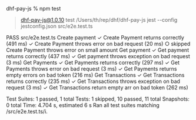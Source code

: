 dhf-pay-js % npm test

> dhf-pay-js@1.0.10 test /Users/th/rep/dhf/dhf-pay-js
> jest --config jestconfig.json  src/e2e.test.ts

 PASS  src/e2e.test.ts
  Create payment
    ✓ Create Payment returns correctly (491 ms)
    ✓ Create Payment throws error on bad request (20 ms)
    ○ skipped Create Payment throws error on small amount
  Get payment
    ✓ Get payment returns correctly (437 ms)
    ✓ Get payment throws exception on bad request (3 ms)
  Get Payments
    ✓ Get Payments returns correctly (297 ms)
    ✓ Get Payments throws error on bad request (3 ms)
    ✓ Get Payments returns empty errors on bad token (216 ms)
  Get Transactions
    ✓ Get Transactions returns correctly (235 ms)
    ✓ Get Transactions  throws exception on bad request (3 ms)
    ✓ Get Transactions  return empty arr on bad token (262 ms)

Test Suites: 1 passed, 1 total
Tests:       1 skipped, 10 passed, 11 total
Snapshots:   0 total
Time:        4.704 s, estimated 6 s
Ran all test suites matching /src\/e2e.test.ts/i.
